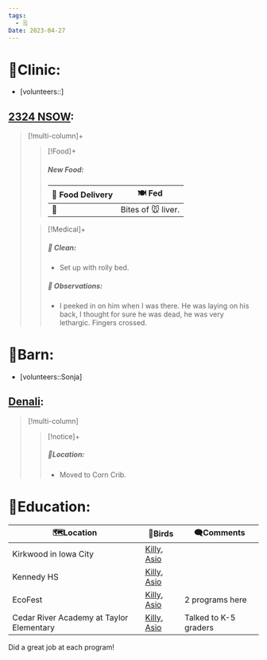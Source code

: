 ```yaml
---
tags:
  - 🗒️
Date: 2023-04-27
---
```


# 🏥Clinic:
- [volunteers::]

## [2324 NSOW](../RARE%20Birds/2324%20NSOW.md):
> [!multi-column]+
>
>> [!Food]+
>> ##### New Food:
>> |🚚 Food Delivery| 🍽️ Fed|
>> |---|---|
>>|🫱|Bites of 🐭 liver.
>
>> [!Medical]+
>>##### 🫧 Clean:
>> - Set up with rolly bed.
>>
>> ##### 🔭 Observations:
>> - I peeked in on him when I was there. He was laying on his back, I thought for sure he was dead, he was very lethargic. Fingers crossed.  

# 🏡Barn:
- [volunteers::Sonja]

## [Denali](../RARE%20Birds/Ed%20Birds/Denali.md):
> [!multi-column]
>
>> [!notice]+
>> ##### 📍Location:
>>- Moved to Corn Crib.
>>

# 🏫Education:

| 🗺️Location                              | 🦅Birds             | 🗨️Comments           |
| ---------------------------------------- | ------------------- | --------------------- |
| Kirkwood in Iowa City                    | [Killy](../RARE%20Birds/Ed%20Birds/Killy.md), [Asio](../RARE%20Birds/Ed%20Birds/Asio.md) |                       |
| Kennedy HS                               | [Killy](../RARE%20Birds/Ed%20Birds/Killy.md), [Asio](../RARE%20Birds/Ed%20Birds/Asio.md) |                       |
| EcoFest                                  | [Killy](../RARE%20Birds/Ed%20Birds/Killy.md), [Asio](../RARE%20Birds/Ed%20Birds/Asio.md) | 2 programs here       |
| Cedar River Academy at Taylor Elementary | [Killy](../RARE%20Birds/Ed%20Birds/Killy.md), [Asio](../RARE%20Birds/Ed%20Birds/Asio.md) | Talked to K-5 graders |
Did a great job at each program!
